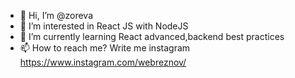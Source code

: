 - 👋 Hi, I’m @zoreva
- 👀 I’m interested in React JS with NodeJS
- 🌱 I’m currently learning React advanced,backend best practices
- 📫 How to reach me? Write me instagram https://www.instagram.com/webreznov/
